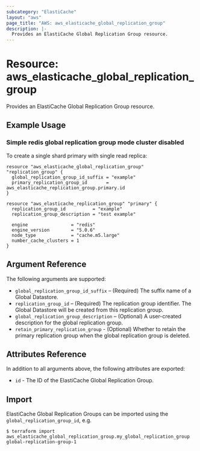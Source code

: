 ```yaml
---
subcategory: "ElastiCache"
layout: "aws"
page_title: "AWS: aws_elasticache_global_replication_group"
description: |-
  Provides an ElastiCache Global Replication Group resource.
---
```


# Resource: aws_elasticache_global_replication_group

Provides an ElastiCache Global Replication Group resource.

## Example Usage

### Simple redis global replication group mode cluster disabled

To create a single shard primary with single read replica:

```hcl
resource "aws_elasticache_global_replication_group" "replication_group" {
  global_replication_group_id_suffix = "example"
  primary_replication_group_id       = aws_elasticache_replication_group.primary.id
}

resource "aws_elasticache_replication_group" "primary" {
  replication_group_id          = "example"
  replication_group_description = "test example"

  engine                = "redis"
  engine_version        = "5.0.6"
  node_type             = "cache.m5.large"
  number_cache_clusters = 1
}
```

## Argument Reference

The following arguments are supported:

* `global_replication_group_id_suffix` – (Required) The suffix name of a Global Datastore.
* `replication_group_id` – (Required) The replication group identifier. The Global Datastore will be created from this replication group.
* `global_replication_group_description` – (Optional) A user-created description for the global replication group.
* `retain_primary_replication_group` - (Optional) Whether to retain the primary replication group when the global replication group is deleted.

## Attributes Reference

In addition to all arguments above, the following attributes are exported:

* `id` - The ID of the ElastiCache Global Replication Group.

## Import

ElastiCache Global Replication Groups can be imported using the `global_replication_group_id`, e.g.

```
$ terraform import aws_elasticache_global_replication_group.my_global_replication_group global-replication-group-1
```
